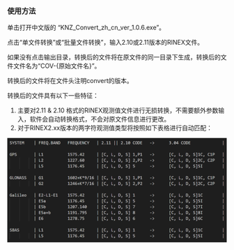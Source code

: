 ### 使用方法 ###
单击打开中文版的 “KNZ_Convert_zh_cn_ver_1.0.6.exe”。

点击“单文件转换”或“批量文件转换”，输入2.10或2.11版本的RINEX文件。

如果没有点击输出目录，转换后的文件将在原文件的同一目录下生成，转换后的文件文件名为“COV-{原始文件名}”。

转换后的文件将在文件头注明convert的版本。

转换后的文件具有以下一些特征：

1. 主要对2.11 & 2.10 格式的RINEX观测值文件进行无损转换，不需要额外参数输入，软件会自动转换格式，不会对原文件信息进行更改。
2. 对于RINEX2.xx版本的两字符观测值类型将按照如下表格进行自动匹配：

![image](Convert_chart.png)
